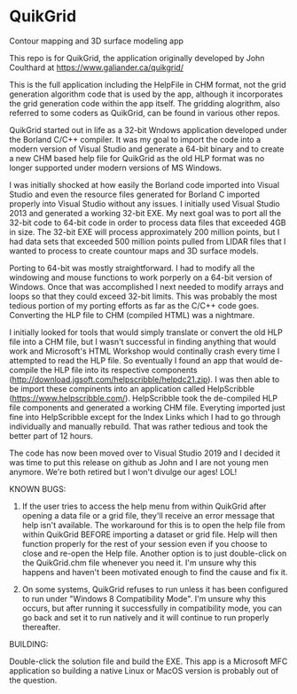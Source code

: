 # QuikGrid
Contour mapping and 3D surface modeling app

This repo is for QuikGrid, the application originally developed by John Coulthard at https://www.galiander.ca/quikgrid/

This is the full application including the HelpFile in CHM format, not the grid generation algorithm code that is used by the app, although it incorporates the grid generation code within the app itself.  The gridding alogrithm, also referred to some coders as QuikGrid, can be found in various other repos.

QuikGrid started out in life as a 32-bit Wndows application developed under the Borland C/C++ compiler.  It was my goal to import the code into a modern version of Visual Studio and generate a 64-bit binary and to create a new CHM based help file for QuikGrid as the old HLP format was no longer supported under modern versions of MS Windows.

I was initially shocked at how easily the Borland code imported into Visual Studio and even the resource files generated for Borland C imported properly into Visual Studio without any issues.  I initially used Visual Studio 2013 and generated a working 32-bit EXE.  My next goal was to port all the 32-bit code to 64-bit code in order to process data files that exceeded 4GB in size.  The 32-bit EXE will process approximately 200 million points, but I had data sets that exceeded 500 million points pulled from LIDAR files that I wanted to process to create countour maps and 3D surface models.

Porting to 64-bit was mostly straightforward.  I had to modify all the windowing and mouse functions to work porperly on a 64-bit version of Windows.  Once that was accomplished I next needed to modify arrays and loops so that they could exceed 32-bit limits.  This was probably the most tedious portion of my porting efforts as far as the C/C++ code goes.  Converting the HLP file to CHM (compiled HTML) was a nightmare.

I initially looked for tools that would simply translate or convert the old HLP file into a CHM file, but I wasn't successful in finding anything that would work and Microsoft's HTML Workshop would continally crash every time I attempted to read the HLP file.  So eventually I found an app that would de-compile the HLP file into its respective components (http://download.jgsoft.com/helpscribble/helpdc21.zip). I was then able to be import these compinents into an application called HelpScribble (https://www.helpscribble.com/). HelpScribble took the de-compiled HLP file components and generated a working CHM file.  Everyting imported just fine into HelpScribble except for the Index Links which I had to go through individually and manually rebuild.  That was rather tedious and took the better part of 12 hours.

The code has now been moved over to Visual Studio 2019 and I decided it was time to put this release on github as John and I are not young men anymore.  We're both retired but I won't divulge our ages!  LOL!

KNOWN BUGS:  

1.  If the user tries to access the help menu from within QuikGrid after opening a data file or a grid file, they'll receive an error message that help isn't available.  The workaround for this is to open the help file from within QuikGrid  BEFORE importing a dataset or grid file.  Help will then function properly for the rest of your session even if you choose to close and re-open the Help file.  Another option is to just double-click on the QuikGrid.chm file whenever you need it.  I'm unsure why this happens and haven't been motivated enough to find the cause and fix it.

2.  On some systems, QuikGrid refuses to run unless it has been configured to run under "Windows 8 Compatibility Mode".  I'm unsure why this occurs, but after running it successfully in compatibility mode, you can go back and set it to run natively and it will continue to run properly thereafter.

BUILDING:

Double-click the solution file and build the EXE.  This app is a Microsoft MFC application so building a native Linux or MacOS version is probably out of the question. 


